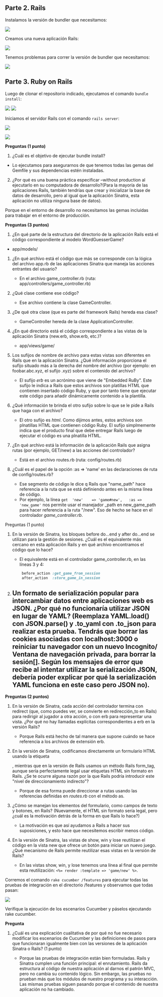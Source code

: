 ## Parte 2. Rails

Instalamos la versión de bundler que necesitamos:

![](sources/2023-10-18-08-08-59.png)

Creamos una nueva aplicación Rails:

![](sources/2023-10-18-08-10-03.png)

Tenemos problemas para correr la versión de bundler que necesitamos:

![](sources/2023-10-18-08-11-09.png)



## Parte 3. Ruby on Rails

Luego de clonar el repositorio indicado, ejecutamos el comando `bundle install`:

![](sources/2023-10-18-08-33-39.png)
![](sources/2023-10-18-08-42-07.png)

Iniciamos el servidor Rails con el comando `rails server`:

![](sources/2023-10-18-08-36-28.png)


![](sources/2023-10-18-08-38-08.png)

**Preguntas (1 punto)**

1. ¿Cuál es el objetivo de ejecutar bundle install?

- Lo ejecutamos para asegurarnos de que tenemos todas las gemas del Gemfile y sus dependencias estén instaladas.

2. ¿Por qué es una buena práctica especificar –without production al ejecutarlo en su computadora de desarrollo?(Para la mayoría de las aplicaciones Rails, también tendrías que crear y inicializar la base de datos de desarrollo, pero al igual que la aplicación Sinatra, esta aplicación no utiliza ninguna base de datos).

Porque en el entorno de desarrollo no necesitamos las gemas incluidas para trabajar en el entorno de producción.

**Preguntas (3 puntos)**

 1. ¿En qué parte de la estructura del directorio de la aplicación Rails está el código correspondiente al modelo WordGuesserGame?

- app/models/

1. ¿En qué archivo está el código que más se corresponde con la lógica del archivo app.rb de las aplicaciones Sinatra que maneja las acciones entrantes del usuario?

   - En el archivo game_controller.rb (ruta: app/controllers/game_controller.rb)

2. ¿Qué clase contiene ese código?

   - Ese archivo contiene la clase GameController.

3. ¿De qué otra clase (que es parte del framework Rails) hereda esa clase?

   - GameController hereda de la clase ApplicationController.

4. ¿En qué directorio está el código correspondiente a las vistas de la aplicación Sinatra (new.erb, show.erb, etc.)?

   - app/views/game/

5. Los sufijos de nombre de archivo para estas vistas son diferentes en Rails que en la aplicación Sinatra. ¿Qué información proporciona el sufijo situado más a la derecha del nombre del archivo (por ejemplo: en foobar.abc.xyz, el sufijo .xyz) sobre el contenido del archivo?
   - El sufijo _erb_ es un acrónimo que viene de "Embedded RuBy". Este sufijo le indica a Rails que estos archivos son platillas HTML que contienen insertado código Ruby, y que por tanto tiene que ejecutar este código para añadir dinámicamente contenido a la plantilla.
  
6. ¿Qué información te brinda el otro sufijo sobre lo que se le pide a Rails que haga con el archivo?
   - El otro sufijo es _html_. Como dijimos antes, estos archivos son plnatillas HTML que contienen código Ruby. El sufijo simplmemente indica que el producto final que debe entregar Rails luego de ejecutar el código es una plnatilla HTML.
  
7. ¿En qué archivo está la información de la aplicación Rails que asigna rutas (por ejemplo, GET/new) a las acciones del controlador?
   - Está en el archivo routes.rb (ruta: config/routes.rb)
8. ¿Cuál es el papel de la opción :as => 'name' en las declaraciones de ruta de config/routes.rb?
   - Ese segmento de código le dice q Rails que "name_path" hace referencia a la ruta que se está definiendo antes en la misma línea de código.
   - Por ejemplo, la línea `get  'new'    => 'game#new',   :as => 'new_game'` nos permite usar el manejador _path en new_game_path para hacer referencia a la ruta "/new". Eso de hecho se hace en el controlador *game_controller.rb*.

Preguntas (1 punto)

1. En la versión de Sinatra, los bloques before do...end y after do...end se utilizan para la gestión de sesiones. ¿Cuál es el equivalente más cercano en esta aplicación Rails y en qué archivo encontramos el código que lo hace?
    - El equivalente está en el controlador game_controller.rb, en las líneas 3 y 4: 
       ```ruby
        before_action :get_game_from_session
        after_action  :store_game_in_session 
        ```

2. Un formato de serialización popular para intercambiar datos entre aplicaciones web es JSON. ¿Por qué no funcionaría utilizar JSON en lugar de YAML? (Reemplaza YAML.load() con JSON.parse() y .to_yaml con .to_json para realizar esta prueba. Tendrás que borrar las cookies asociadas con localhost:3000 o reiniciar tu navegador con un nuevo Incognito/ Ventana de navegación privada, para borrar la sesión[]. Según los mensajes de error que recibe al intentar utilizar la serialización JSON, debería poder explicar por qué la serialización YAML funciona en este caso pero JSON no). 
    - 

**Preguntas (2 puntos)**

1. En la versión de Sinatra, cada acción del controlador termina con redirect (que, como puedes ver, se convierte en redirección_to en Rails) para redirigir al jugador a otra acción, o con erb para representar una vista. ¿Por qué no hay llamadas explícitas correspondientes a erb en la versión Rails?
    - Porque Rails está hecho de tal manera que supone cuándo se hace referencia a los archivos de extensión erb.
  
2. En la versión de Sinatra, codificamos directamente un formulario HTML usando la etiqueta <form>, mientras que en la versión de Rails usamos un método Rails form_tag, aunque sería perfectamente legal usar etiquetas HTML <form> sin formato en Rails. ¿Se te ocurre alguna razón por la que Rails podría introducir este "nivel de direccionamiento indirecto"?
    - Porque de esa forma puede direccionar a rutas usando las referencias definidas en _routes.rb_ con el método as.
  
3. ¿Cómo se manejan los elementos del formulario, como campos de texto y botones, en Rails? (Nuevamente, el HTML sin formato sería legal, pero ¿cuál es la motivación detrás de la forma en que Rails lo hace?)
    - La motivación es que así ayudamos a Rails a hacer sus suposiciones, y esto hace que necesitemos escribir menos código.
  
4.  En la versión de Sinatra, las vistas de show, win y lose reutilizan el código en la vista new que ofrece un botón para iniciar un nuevo juego. ¿Qué mecanismo de Rails permite reutilizar esas vistas en la versión de Rails?
    - En las vistas show, win, y lose tenemos una línea al final que permite esta reutilización: `<%= render :template => 'game/new' %>`.

Corremos el comando `rake cucumber /features` para ejecutar todas las pruebas de integración en el directorio /features y observamos que todas pasan:

![](sources/2023-10-18-10-17-18.png)

Verifique la ejecución de los escenarios Cucumber y páselos ejecutando rake cucumber.

**Pregunta**

1. ¿Cuál es una explicación cualitativa de por qué no fue necesario modificar los escenarios de Cucumber y las definiciones de pasos para que funcionaran igualmente bien con las versiones de la aplicación Sinatra o Rails? (1 punto)

      - Porque las pruebas de integración están bien formuladas. Rails y Sinatra cumplen una función principal: el enrutamiento. Rails da estructura al código de nuestra aplicación al darnos el patrón MVC, pero no cambia su contenido lógico. Sin embargo, las pruebas no prueban más que los módulos de nuestro programa y su interacción. Las mismas pruebas siguen pasando porque el contenido de nuestra aplicación no ha cambiado.
